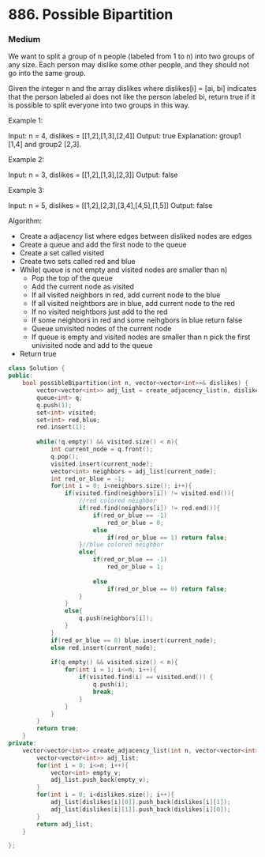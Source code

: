 # 886. Possible Bipartition
### Medium

We want to split a group of n people (labeled from 1 to n) into two groups of any size. Each person may dislike some other people, and they should not go into the same group.

Given the integer n and the array dislikes where dislikes[i] = [ai, bi] indicates that the person labeled ai does not like the person labeled bi, return true if it is possible to split everyone into two groups in this way.

 

Example 1:

Input: n = 4, dislikes = [[1,2],[1,3],[2,4]]
Output: true
Explanation: group1 [1,4] and group2 [2,3].

Example 2:

Input: n = 3, dislikes = [[1,2],[1,3],[2,3]]
Output: false

Example 3:

Input: n = 5, dislikes = [[1,2],[2,3],[3,4],[4,5],[1,5]]
Output: false

Algorithm:
- Create a adjacency list where edges between disliked nodes are edges
- Create a queue and add the first node to the queue
- Create a set called visited
- Create two sets called red and blue
- While( queue is not empty and visited nodes are smaller than n)
    - Pop the top of the  queue
    - Add the current node as visited
    - If all visited neighbors in red, add current node to the blue
    - If all visited neightbors are in blue, add current node to the red
    - If no visited neightbors just add to the red
    - If some neighbors in red and some neihgbors in blue return false
    - Queue unvisited nodes of the current node
    - If queue is empty and visited nodes are smaller than n pick the first univisited node and add to the queue
- Return true
    

```cpp
class Solution {
public:
    bool possibleBipartition(int n, vector<vector<int>>& dislikes) {
        vector<vector<int>> adj_list = create_adjacency_list(n, dislikes);
        queue<int> q;
        q.push(1);
        set<int> visited;
        set<int> red,blue;
        red.insert(1);
        
        while(!q.empty() && visited.size() < n){
            int current_node = q.front();
            q.pop();
            visited.insert(current_node);
            vector<int> neighbors = adj_list[current_node];
            int red_or_blue = -1;
            for(int i = 0; i<neighbors.size(); i++){
                if(visited.find(neighbors[i]) != visited.end()){
                    //red colored neighbor
                    if(red.find(neighbors[i]) != red.end()){
                        if(red_or_blue == -1)
                            red_or_blue = 0;
                        else
                            if(red_or_blue == 1) return false;
                    }//blue colored neighbor
                    else{
                        if(red_or_blue == -1)
                            red_or_blue = 1;
                        
                        else
                            if(red_or_blue == 0) return false;
                    }
                } 
                else{
                    q.push(neighbors[i]);
                }
            }
            if(red_or_blue == 0) blue.insert(current_node);
            else red.insert(current_node);
            
            if(q.empty() && visited.size() < n){
                for(int i = 1; i<=n; i++){
                    if(visited.find(i) == visited.end()) {
                        q.push(i);
                        break;
                    }
                }
            }
        }
        return true;
    }
private:
    vector<vector<int>> create_adjacency_list(int n, vector<vector<int>>& dislikes){
        vector<vector<int>> adj_list;
        for(int i = 0; i<=n; i++){
            vector<int> empty_v;
            adj_list.push_back(empty_v);
        }
        for(int i = 0; i<dislikes.size(); i++){
            adj_list[dislikes[i][0]].push_back(dislikes[i][1]);
            adj_list[dislikes[i][1]].push_back(dislikes[i][0]);
        }
        return adj_list;
    }

};
```